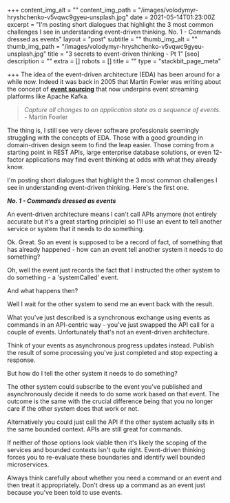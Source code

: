 +++
content_img_alt = ""
content_img_path = "/images/volodymyr-hryshchenko-v5vqwc9gyeu-unsplash.jpg"
date = 2021-05-14T01:23:00Z
excerpt = "I'm posting short dialogues that highlight the 3 most common challenges I see in understanding event-driven thinking. No. 1 - Commands dressed as events"
layout = "post"
subtitle = ""
thumb_img_alt = ""
thumb_img_path = "/images/volodymyr-hryshchenko-v5vqwc9gyeu-unsplash.jpg"
title = "3 secrets to event-driven thinking - Pt 1"
[seo]
description = ""
extra = []
robots = []
title = ""
type = "stackbit_page_meta"

+++
The idea of the event-driven architecture (EDA) has been around for a while now. Indeed it was back in 2005 that Martin Fowler was writing about the concept of [**event sourcing**](https://martinfowler.com/eaaDev/EventSourcing.html) that now underpins event streaming platforms like Apache Kafka.

> _Capture all changes to an application state as a sequence of events. -_ Martin Fowler

The thing is, I still see very clever software professionals seemingly struggling with the concepts of EDA. Those with a good grounding in domain-driven design seem to find the leap easier. Those coming from a starting point in REST APIs, large enterprise database solutions, or even 12-factor applications may find event thinking at odds with what they already know.

I'm posting short dialogues that highlight the 3 most common challenges I see in understanding event-driven thinking. Here's the first one.

**_No. 1 - Commands dressed as events_**

An event-driven architecture means I can't call APIs anymore (not entirely accurate but it's a great starting principle) so I'll use an event to tell another service or system that it needs to do something.

Ok. Great. So an event is supposed to be a record of fact, of something that has already happened - how can an event tell another system it needs to do something?

Oh, well the event just records the fact that I instructed the other system to do something - a 'systemCalled' event.

And what happens then?

Well I wait for the other system to send me an event back with the result.

What you've just described is a synchronous exchange using events as commands in an API-centric way - you've just swapped the API call for a couple of events. Unfortunately that's not an event-driven architecture.

Think of your events as asynchronous progress updates instead. Publish the result of some processing you've just completed and stop expecting a response.

But how do I tell the other system it needs to do something?

The other system could subscribe to the event you've published and asynchronously decide it needs to do some work based on that event. The outcome is the same with the crucial difference being that you no longer care if the other system does that work or not.

Alternatively you could just call the API if the other system actually sits in the same bounded context. APIs are still great for commands.

If neither of those options look viable then it's likely the scoping of the services and bounded contexts isn't quite right. Event-driven thinking forces you to re-evaluate these boundaries and identify well bounded microservices.

Always think carefully about whether you need a command or an event and then treat it appropriately. Don't dress up a command as an event just because you've been told to use events.